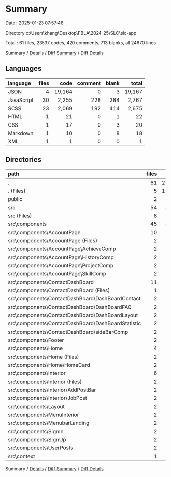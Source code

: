 # Summary

Date : 2025-01-23 07:57:48

Directory c:\\Users\\khang\\Desktop\\FBLA\\2024-25\\SLC\\slc-app

Total : 61 files,  23537 codes, 420 comments, 713 blanks, all 24670 lines

Summary / [Details](details.md) / [Diff Summary](diff.md) / [Diff Details](diff-details.md)

## Languages
| language | files | code | comment | blank | total |
| :--- | ---: | ---: | ---: | ---: | ---: |
| JSON | 4 | 19,164 | 0 | 3 | 19,167 |
| JavaScript | 30 | 2,255 | 228 | 284 | 2,767 |
| SCSS | 23 | 2,069 | 192 | 414 | 2,675 |
| HTML | 1 | 21 | 0 | 1 | 22 |
| CSS | 1 | 17 | 0 | 3 | 20 |
| Markdown | 1 | 10 | 0 | 8 | 18 |
| XML | 1 | 1 | 0 | 0 | 1 |

## Directories
| path | files | code | comment | blank | total |
| :--- | ---: | ---: | ---: | ---: | ---: |
| . | 61 | 23,537 | 420 | 713 | 24,670 |
| . (Files) | 5 | 19,161 | 0 | 12 | 19,173 |
| public | 2 | 46 | 0 | 2 | 48 |
| src | 54 | 4,330 | 420 | 699 | 5,449 |
| src (Files) | 8 | 118 | 30 | 22 | 170 |
| src\\components | 45 | 4,118 | 387 | 653 | 5,158 |
| src\\components\\AccountPage | 10 | 1,045 | 3 | 126 | 1,174 |
| src\\components\\AccountPage (Files) | 2 | 569 | 0 | 70 | 639 |
| src\\components\\AccountPage\\AchieveComp | 2 | 110 | 0 | 11 | 121 |
| src\\components\\AccountPage\\HistoryComp | 2 | 137 | 1 | 16 | 154 |
| src\\components\\AccountPage\\ProjectComp | 2 | 114 | 0 | 14 | 128 |
| src\\components\\AccountPage\\SkillComp | 2 | 115 | 2 | 15 | 132 |
| src\\components\\ContactDashBoard | 11 | 751 | 62 | 116 | 929 |
| src\\components\\ContactDashBoard (Files) | 1 | 22 | 7 | 4 | 33 |
| src\\components\\ContactDashBoard\\DashBoardContact | 2 | 195 | 0 | 26 | 221 |
| src\\components\\ContactDashBoard\\DashBoardFAQ | 2 | 115 | 0 | 18 | 133 |
| src\\components\\ContactDashBoard\\DashBoardLayout | 2 | 39 | 10 | 7 | 56 |
| src\\components\\ContactDashBoard\\DashBoardStatistic | 2 | 283 | 28 | 46 | 357 |
| src\\components\\ContactDashBoard\\sideBarComp | 2 | 97 | 17 | 15 | 129 |
| src\\components\\Footer | 2 | 102 | 21 | 19 | 142 |
| src\\components\\Home | 4 | 728 | 123 | 130 | 981 |
| src\\components\\Home (Files) | 2 | 263 | 30 | 49 | 342 |
| src\\components\\Home\\HomeCard | 2 | 465 | 93 | 81 | 639 |
| src\\components\\Interior | 6 | 689 | 90 | 125 | 904 |
| src\\components\\Interior (Files) | 2 | 355 | 35 | 59 | 449 |
| src\\components\\Interior\\AddPostBar | 2 | 227 | 35 | 48 | 310 |
| src\\components\\Interior\\JobPost | 2 | 107 | 20 | 18 | 145 |
| src\\components\\Layout | 2 | 28 | 8 | 7 | 43 |
| src\\components\\MenuInterior | 2 | 60 | 10 | 10 | 80 |
| src\\components\\MenubarLanding | 2 | 68 | 5 | 15 | 88 |
| src\\components\\SignIn | 2 | 168 | 14 | 34 | 216 |
| src\\components\\SignUp | 2 | 318 | 43 | 46 | 407 |
| src\\components\\UserPosts | 2 | 161 | 8 | 25 | 194 |
| src\\context | 1 | 94 | 3 | 24 | 121 |

Summary / [Details](details.md) / [Diff Summary](diff.md) / [Diff Details](diff-details.md)